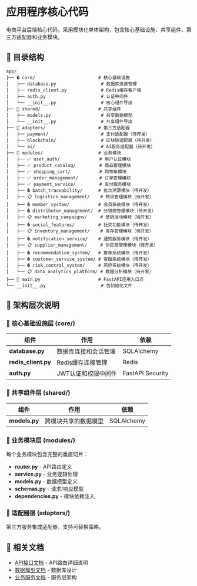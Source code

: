 # 应用程序核心代码

电商平台后端核心代码，采用模块化单体架构，包含核心基础设施、共享组件、第三方适配器和业务模块。

## 📁 目录结构

```
app/
├── � core/                        # 核心基础设施
│   ├── database.py                 # 数据库连接管理
│   ├── redis_client.py             # Redis缓存客户端
│   ├── auth.py                     # 认证中间件
│   └── __init__.py                 # 核心组件导出
├── 🔄 shared/                      # 共享组件
│   ├── models.py                   # 共享数据模型
│   └── __init__.py                 # 共享组件导出
├── 🔌 adapters/                    # 第三方适配器
│   ├── payment/                    # 支付适配器（待开发）
│   ├── blockchain/                 # 区块链适配器（待开发）
│   └── ai/                         # AI服务适配器（待开发）
├── 🏢 modules/                     # 业务模块
│   ├── ✅ user_auth/               # 用户认证模块
│   ├── ✅ product_catalog/         # 商品管理模块
│   ├── ✅ shopping_cart/           # 购物车模块
│   ├── ✅ order_management/        # 订单管理模块
│   ├── ✅ payment_service/         # 支付服务模块
│   ├── � batch_traceability/      # 批次溯源模块（待开发）
│   ├── 📋 logistics_management/    # 物流管理模块（待开发）
│   ├── � member_system/           # 会员系统模块（待开发）
│   ├── � distributor_management/  # 分销商管理模块（待开发）
│   ├── 📋 marketing_campaigns/     # 营销活动模块（待开发）
│   ├── � social_features/         # 社交功能模块（待开发）
│   ├── 📋 inventory_management/    # 库存管理模块（待开发）
│   ├── � notification_service/    # 通知服务模块（待开发）
│   ├── 📋 supplier_management/     # 供应商管理模块（待开发）
│   ├── � recommendation_system/   # 推荐系统模块（待开发）
│   ├── � customer_service_system/ # 客服系统模块（待开发）
│   ├── � risk_control_system/     # 风控系统模块（待开发）
│   └── 📋 data_analytics_platform/ # 数据分析模块（待开发）
├── 🚀 main.py                      # FastAPI应用入口点
└── __init__.py                     # 包初始化文件
```

## 🔑 架构层次说明

### 🔧 核心基础设施层 (core/)
| 组件 | 作用 | 依赖 |
|-----|------|------|
| **database.py** | 数据库连接和会话管理 | SQLAlchemy |
| **redis_client.py** | Redis缓存连接管理 | Redis |
| **auth.py** | JWT认证和权限中间件 | FastAPI Security |

### 🔄 共享组件层 (shared/)
| 组件 | 作用 | 依赖 |
|-----|------|------|
| **models.py** | 跨模块共享的数据模型 | SQLAlchemy |

### 🏢 业务模块层 (modules/)
每个业务模块包含完整的垂直切片：
- **router.py** - API路由定义
- **service.py** - 业务逻辑处理
- **models.py** - 数据模型定义
- **schemas.py** - 请求/响应模型
- **dependencies.py** - 模块依赖注入

### 🔌 适配器层 (adapters/)
第三方服务集成适配器，支持可替换策略。

## 🔗 相关文档

- [API接口文档](api/README.md) - API路由详细说明
- [数据模型文档](../docs/modules/data-models/) - 数据库设计
- [业务服务文档](services/README.md) - 服务层架构